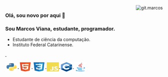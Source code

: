 <div>
  <img height="165" align="right" alt="git.marcos" src="https://media.discordapp.net/attachments/1100249036541403148/1100249492084772974/marcos.gif?width=369&height=369">
</div>

### Olá, sou novo por aqui 👋
### Sou Marcos Viana, estudante, programador.
- Estudante de ciência da computação.
- Instituto Federal Catarinense.

<div style="display: inline_block">
  <a href="https://github.com/marcosvianaap">
  <img height="165em" alt="" src="https://github-readme-stats.vercel.app/api?username=marcosvianaap&show_icons=true&theme=dark&include_all_commits=true&count_private=true"> 
  <img height="165em" alt="" src="https://github-readme-stats.vercel.app/api/top-langs/?username=marcosvianaap&layout=compact&lang_count=16&theme=dark&count_private=true">
</div>
  
<div style="display: inline_block"><br>
  <img align="center" alt="" height="30" width="40" src="https://raw.githubusercontent.com/devicons/devicon/master/icons/python/python-original.svg">
  <img align="center" alt="" height="30" width="40" src="https://raw.githubusercontent.com/devicons/devicon/master/icons/html5/html5-original.svg">
  <img align="center" alt="" height="30" width="40" src="https://raw.githubusercontent.com/devicons/devicon/master/icons/css3/css3-original.svg">
  <img align="center" alt="" height="30" width="40" src="https://raw.githubusercontent.com/devicons/devicon/master/icons/javascript/javascript-plain.svg">
  <img align="center" alt="" height="30" width="40" src="https://raw.githubusercontent.com/devicons/devicon/master/icons/cplusplus/cplusplus-original.svg">
  <img align="center" alt="" height="30" width="40" src="https://raw.githubusercontent.com/devicons/devicon/master/icons/java/java-original.svg">
</div>

